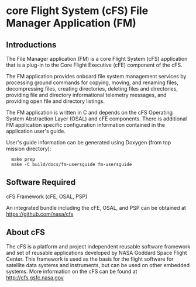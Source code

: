 # core Flight System (cFS) File Manager Application (FM) 

## Introductions

The File Manager application (FM) is a core Flight System (cFS) application 
that is a plug-in to the Core Flight Executive (cFE) component of the cFS.  
  
The FM application provides onboard file system management services by 
processing ground commands for copying, moving, and renaming files, 
decompressing files, creating directories, deleting files and directories, 
providing file and directory informational telemetry messages, and providing 
open file and directory listings.

The FM application is written in C and depends on the cFS Operating System 
Abstraction Layer (OSAL) and cFE components. There is additional FM application 
specific configuration information contained in the application user's guide.
 
User's guide information can be generated using Doxygen (from top mission directory):
```
  make prep
  make -C build/docs/fm-usersguide fm-usersguide
```

## Software Required

cFS Framework (cFE, OSAL, PSP)

An integrated bundle including the cFE, OSAL, and PSP can
be obtained at https://github.com/nasa/cfs

## About cFS

The cFS is a platform and project independent reusable software framework and
set of reusable applications developed by NASA Goddard Space Flight Center.
This framework is used as the basis for the flight software for satellite data
systems and instruments, but can be used on other embedded systems.  More
information on the cFS can be found at http://cfs.gsfc.nasa.gov
